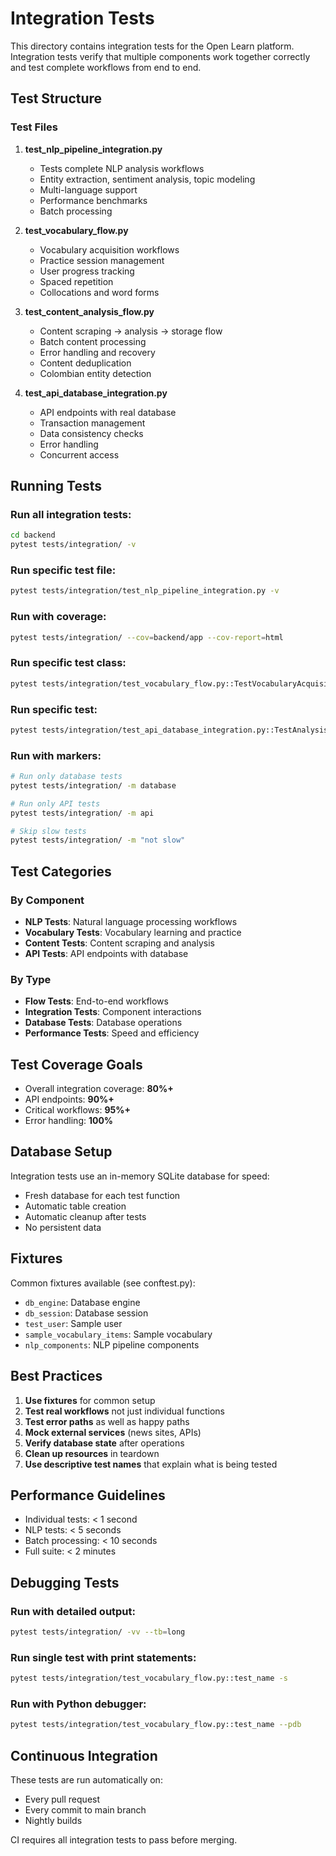 # Integration Tests

This directory contains integration tests for the Open Learn platform. Integration tests verify that multiple components work together correctly and test complete workflows from end to end.

## Test Structure

### Test Files

1. **test_nlp_pipeline_integration.py**
   - Tests complete NLP analysis workflows
   - Entity extraction, sentiment analysis, topic modeling
   - Multi-language support
   - Performance benchmarks
   - Batch processing

2. **test_vocabulary_flow.py**
   - Vocabulary acquisition workflows
   - Practice session management
   - User progress tracking
   - Spaced repetition
   - Collocations and word forms

3. **test_content_analysis_flow.py**
   - Content scraping → analysis → storage flow
   - Batch content processing
   - Error handling and recovery
   - Content deduplication
   - Colombian entity detection

4. **test_api_database_integration.py**
   - API endpoints with real database
   - Transaction management
   - Data consistency checks
   - Error handling
   - Concurrent access

## Running Tests

### Run all integration tests:
```bash
cd backend
pytest tests/integration/ -v
```

### Run specific test file:
```bash
pytest tests/integration/test_nlp_pipeline_integration.py -v
```

### Run with coverage:
```bash
pytest tests/integration/ --cov=backend/app --cov-report=html
```

### Run specific test class:
```bash
pytest tests/integration/test_vocabulary_flow.py::TestVocabularyAcquisitionFlow -v
```

### Run specific test:
```bash
pytest tests/integration/test_api_database_integration.py::TestAnalysisAPIIntegration::test_analyze_text_endpoint -v
```

### Run with markers:
```bash
# Run only database tests
pytest tests/integration/ -m database

# Run only API tests
pytest tests/integration/ -m api

# Skip slow tests
pytest tests/integration/ -m "not slow"
```

## Test Categories

### By Component
- **NLP Tests**: Natural language processing workflows
- **Vocabulary Tests**: Vocabulary learning and practice
- **Content Tests**: Content scraping and analysis
- **API Tests**: API endpoints with database

### By Type
- **Flow Tests**: End-to-end workflows
- **Integration Tests**: Component interactions
- **Database Tests**: Database operations
- **Performance Tests**: Speed and efficiency

## Test Coverage Goals

- Overall integration coverage: **80%+**
- API endpoints: **90%+**
- Critical workflows: **95%+**
- Error handling: **100%**

## Database Setup

Integration tests use an in-memory SQLite database for speed:
- Fresh database for each test function
- Automatic table creation
- Automatic cleanup after tests
- No persistent data

## Fixtures

Common fixtures available (see conftest.py):
- `db_engine`: Database engine
- `db_session`: Database session
- `test_user`: Sample user
- `sample_vocabulary_items`: Sample vocabulary
- `nlp_components`: NLP pipeline components

## Best Practices

1. **Use fixtures** for common setup
2. **Test real workflows** not just individual functions
3. **Test error paths** as well as happy paths
4. **Mock external services** (news sites, APIs)
5. **Verify database state** after operations
6. **Clean up resources** in teardown
7. **Use descriptive test names** that explain what is being tested

## Performance Guidelines

- Individual tests: < 1 second
- NLP tests: < 5 seconds
- Batch processing: < 10 seconds
- Full suite: < 2 minutes

## Debugging Tests

### Run with detailed output:
```bash
pytest tests/integration/ -vv --tb=long
```

### Run single test with print statements:
```bash
pytest tests/integration/test_vocabulary_flow.py::test_name -s
```

### Run with Python debugger:
```bash
pytest tests/integration/test_vocabulary_flow.py::test_name --pdb
```

## Continuous Integration

These tests are run automatically on:
- Every pull request
- Every commit to main branch
- Nightly builds

CI requires all integration tests to pass before merging.
